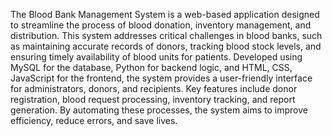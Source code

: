 The Blood Bank Management System is a web-based application designed to streamline the process of blood donation, inventory management, and distribution. This system addresses critical challenges in blood banks, such as maintaining accurate records of donors, tracking blood stock levels, and ensuring timely availability of blood units for patients. Developed using MySQL for the database, Python for backend logic, and HTML, CSS, JavaScript for the frontend, the system provides a user-friendly interface for administrators, donors, and recipients. Key features include donor registration, blood request processing, inventory tracking, and report generation. By automating these processes, the system aims to improve efficiency, reduce errors, and save lives.
